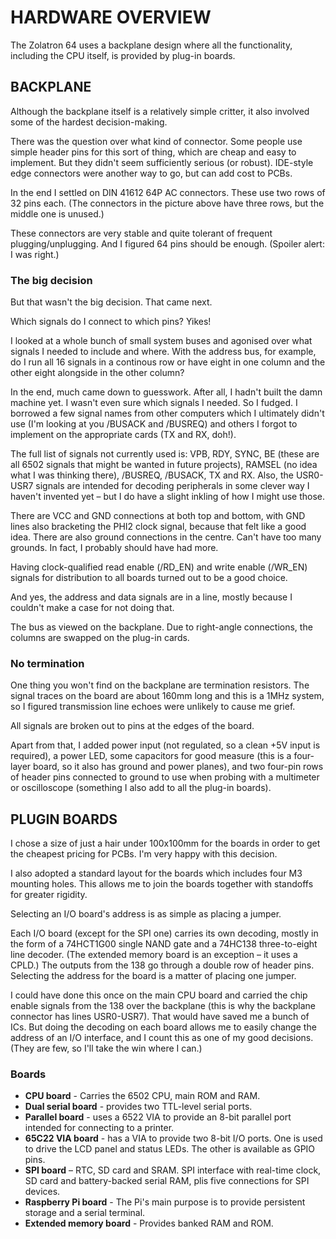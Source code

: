 # HARDWARE OVERVIEW

The Zolatron 64 uses a backplane design where all the functionality, including the CPU itself, is provided by plug-in boards.

## BACKPLANE

Although the backplane itself is a relatively simple critter, it also involved some of the hardest decision-making.

There was the question over what kind of connector. Some people use simple header pins for this sort of thing, which are cheap and easy to implement. But they didn't seem sufficiently serious (or robust). IDE-style edge connectors were another way to go, but can add cost to PCBs.

In the end I settled on DIN 41612 64P AC connectors. These use two rows of 32 pins each. (The connectors in the picture above have three rows, but the middle one is unused.)

These connectors are very stable and quite tolerant of frequent plugging/unplugging. And I figured 64 pins should be enough. (Spoiler alert: I was right.)

### The big decision

But that wasn't the big decision. That came next.

Which signals do I connect to which pins? Yikes!

I looked at a whole bunch of small system buses and agonised over what signals I needed to include and where. With the address bus, for example, do I run all 16 signals in a continous row or have eight in one column and the other eight alongside in the other column?

In the end, much came down to guesswork. After all, I hadn't built the damn machine yet. I wasn't even sure which signals I needed. So I fudged. I borrowed a few signal names from other computers which I ultimately didn't use (I'm looking at you /BUSACK and /BUSREQ) and others I forgot to implement on the appropriate cards (TX and RX, doh!).

The full list of signals not currently used is: VPB, RDY, SYNC, BE (these are all 6502 signals that might be wanted in future projects), RAMSEL (no idea what I was thinking there), /BUSREQ, /BUSACK, TX and RX. Also, the USR0-USR7 signals are intended for decoding peripherals in some clever way I haven't invented yet – but I do have a slight inkling of how I might use those.

There are VCC and GND connections at both top and bottom, with GND lines also bracketing the PHI2 clock signal, because that felt like a good idea. There are also ground connections in the centre. Can't have too many grounds. In fact, I probably should have had more.

Having clock-qualified read enable (/RD_EN) and write enable (/WR_EN) signals for distribution to all boards turned out to be a good choice.

And yes, the address and data signals are in a line, mostly because I couldn't make a case for not doing that.

The bus as viewed on the backplane. Due to right-angle connections, the columns are swapped on the plug-in cards.

### No termination

One thing you won't find on the backplane are termination resistors. The signal traces on the board are about 160mm long and this is a 1MHz system, so I figured transmission line echoes were unlikely to cause me grief.

All signals are broken out to pins at the edges of the board.

Apart from that, I added power input (not regulated, so a clean +5V input is required), a power LED, some capacitors for good measure (this is a four-layer board, so it also has ground and power planes), and two four-pin rows of header pins connected to ground to use when probing with a multimeter or oscilloscope (something I also add to all the plug-in boards).

## PLUGIN BOARDS

I chose a size of just a hair under 100x100mm for the boards in order to get the cheapest pricing for PCBs. I'm very happy with this decision.

I also adopted a standard layout for the boards which includes four M3 mounting holes. This allows me to join the boards together with standoffs for greater rigidity.

Selecting an I/O board's address is as simple as placing a jumper.

Each I/O board (except for the SPI one) carries its own decoding, mostly in the form of a 74HCT1G00 single NAND gate and a 74HC138 three-to-eight line decoder. (The extended memory board is an exception – it uses a CPLD.) The outputs from the 138 go through a double row of header pins. Selecting the address for the board is a matter of placing one jumper.

I could have done this once on the main CPU board and carried the chip enable signals from the 138 over the backplane (this is why the backplane connector has lines USR0-USR7). That would have saved me a bunch of ICs. But doing the decoding on each board allows me to easily change the address of an I/O interface, and I count this as one of my good decisions. (They are few, so I'll take the win where I can.)

### Boards

- **CPU board** - Carries the 6502 CPU, main ROM and RAM.
- **Dual serial board** - provides two TTL-level serial ports.
- **Parallel board** - uses a 6522 VIA to provide an 8-bit parallel port intended for connecting to a printer.
- **65C22 VIA board** - has a VIA to provide two 8-bit I/O ports. One is used to drive the LCD panel and status LEDs. The other is available as GPIO pins.
- **SPI board** – RTC, SD card and SRAM. SPI interface with real-time clock, SD card and battery-backed serial RAM, plis five connections for SPI devices.
- **Raspberry Pi board** - The Pi's main purpose is to provide persistent storage and a serial terminal.
- **Extended memory board** - Provides banked RAM and ROM.
